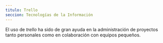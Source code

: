 ```yaml
---
titulo: Trello
seccion: Tecnologías de la Información
---
```


El uso de *trello* ha sido de gran ayuda en la administración de proyectos tanto personales como en colaboración con equipos pequeños.